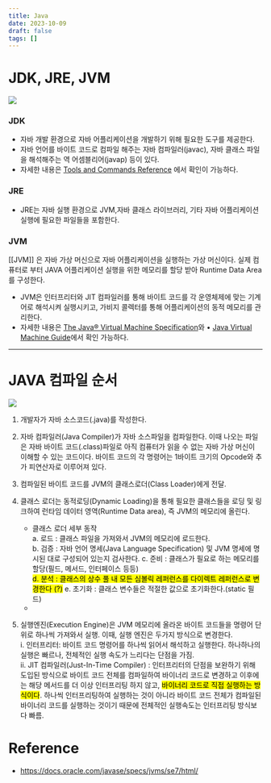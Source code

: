 ```yaml
---
title: Java
date: 2023-10-09
draft: false
tags: []
---
```

# JDK, JRE, JVM

![](https://i.imgur.com/gKrMqoi.png)

### **JDK**
- 자바 개발 환경으로 자바 어플리케이션을 개발하기 위해 필요한 도구를 제공한다.
- 자바 언어를 바이트 코드로 컴파일 해주는 자바 컴파일러(javac), 자바 클래스 파일을 해석해주는 역 어셈블리어(javap) 등이 있다.
- 자세한 내용은 [Tools and Commands Reference](https://docs.oracle.com/en/java/javase/11/tools/tools-and-command-reference.html) 에서 확인이 가능하다.

### **JRE**
- JRE는 자바 실행 환경으로 JVM,자바 클래스 라이브러리, 기타 자바 어플리케이션 실행에 필요한 파일들을 포함한다.

### **JVM**
[[JVM]] 은 자바 가상 머신으로 자바 어플리케이션을 실행하는 가상 머신이다. 실제 컴퓨터로 부터 JAVA 어플리케이션 실행을 위한 메모리를 할당 받아 Runtime Data Area를 구성한다.

- JVM은 인터프리터와 JIT 컴파일러를 통해 바이트 코드를 각 운영체제에 맞는 기계어로 해석시켜 실행시키고, 가비지 콜렉터를 통해 어플리케이션의 동적 메모리를 관리한다.
- 자세한 내용은 [The Java® Virtual Machine Specification](https://docs.oracle.com/javase/specs/jvms/se11/jvms11.pdf)와 • [Java Virtual Machine Guide](https://www.oracle.com/pls/topic/lookup?ctx=javase11&id=JSJVM-GUID-982B244A-9B01-479A-8651-CB6475019281)에서 확인 가능하다.

___

# JAVA 컴파일 순서


![](https://i.imgur.com/dm6cvvX.png)


1. 개발자가 자바 소스코드(.java)를 작성한다.
    
2. 자바 컴파일러(Java Compiler)가 자바 소스파일을 컴파일한다.
    이때 나오는 파일은 자바 바이트 코드(.class)파일로 아직 컴퓨터가 읽을 수 없는 자바 가상 머신이 이해할 수 있는 코드이다. 바이트 코드의 각 명령어는 1바이트 크기의 Opcode와 추가 피연산자로 이루어져 있다.
    
3. 컴파일된 바이트 코드를 JVM의 클래스로더(Class Loader)에게 전달.
    
4. 클래스 로더는 동적로딩(Dynamic Loading)을 통해 필요한 클래스들을 로딩 및 링크하여 런타임 데이터 영역(Runtime Data area), 즉 JVM의 메모리에 올린다.
    
    - 클래스 로더 세부 동작  
        a. 로드 : 클래스 파일을 가져와서 JVM의 메모리에 로드한다.  
        b. 검증 : 자바 언어 명세(Java Language Specification) 및 JVM 명세에 명시된 대로 구성되어 있는지 검사한다. 
        c. 준비 : 클래스가 필요로 하는 메모리를 할당(필드, 메서드, 인터페이스 등등)  
        <mark class="hltr-highlight">d. 분석 : 클래스의 상수 풀 내 모든 심볼릭 레퍼런스를 다이렉트 레퍼런스로 변경한다 (?)</mark>
        e. 초기화 : 클래스 변수들은 적절한 값으로 초기화한다.(static 필드)
    - 
5. 실행엔진(Execution Engine)은 JVM 메모리에 올라온 바이트 코드들을 명령어 단위로 하나씩 가져와서 실행. 이때, 실행 엔진은 두가지 방식으로 변경한다.  
    i. 인터프리터: 바이트 코드 명령어를 하나씩 읽어서 해석하고 실행한다. 하나하나의 실행은 빠르나, 전체적인 실행 속도가 느리다는 단점을 가짐.  
    ii. JIT 컴파일러(Just-In-Time Compiler) : 인터프리터의 단점을 보완하기 위해 도입된 방식으로 바이트 코드 전체를 컴파일하여 바이너리 코드로 변경하고 이후에는 해당 메서드를 더 이상 인터프리팅 하지 않고, <mark class="hltr-highlight">바이너리 코드로 직접 실행하는 방식이다</mark>. 하나씩 인터프리팅하여 실행하는 것이 아니라 바이트 코드 전체가 컴파일된 바이너리 코드를 실행하는 것이기 때문에 전체적인 실행속도는 인터프리팅 방식보다 빠름.


# Reference
- https://docs.oracle.com/javase/specs/jvms/se7/html/